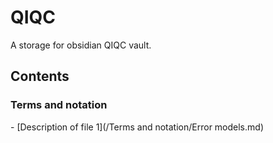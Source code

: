 # QIQC
A storage for obsidian QIQC vault.

## Contents 
### Terms and notation
- [Description of file 1](/Terms and notation/Error models.md) 